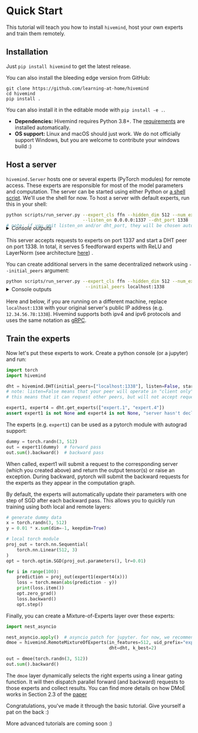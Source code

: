 # Quick Start

This tutorial will teach you how to install `hivemind`, host your own experts and train them remotely.

## Installation

Just `pip install hivemind` to get the latest release.

You can also install the bleeding edge version from GitHub:

```
git clone https://github.com/learning-at-home/hivemind
cd hivemind
pip install .
```

You can also install it in the editable mode with `pip install -e .`.

* __Dependencies:__ Hivemind requires Python 3.8+.
  The [requirements](https://github.com/learning-at-home/hivemind/blob/master/requirements.txt) are installed
  automatically.
* __OS support:__ Linux and macOS should just work. We do not officially support Windows, but you are welcome to
  contribute your windows build :)

## Host a server

`hivemind.Server` hosts one or several experts (PyTorch modules) for remote access. These experts are responsible for
most of the model parameters and computation. The server can be started using either Python or
[a shell script](https://github.com/learning-at-home/hivemind/blob/master/scripts/run_server.py). We'll use the shell
for now. To host a server with default experts, run this in your shell:

```sh
python scripts/run_server.py --expert_cls ffn --hidden_dim 512 --num_experts 5 --expert_pattern expert.[0:5] \
                             --listen_on 0.0.0.0:1337 --dht_port 1338
# note: if you omit listen_on and/or dht_port, they will be chosen automatically and printed to stdout.
```

<details style="margin-top:-24px; margin-bottom: 16px;">
  <summary><i>Console outputs</i></summary>

```sh
[2020/08/26 11:54:52.645][INFO][server.create:101] Bootstrapping DHT node, initial peers = []
[2020/08/26 11:54:52.660][INFO][server.create:105] Running dht node on port 1338
[2020/08/26 11:54:53.182][INFO][server.task_pool.run:130] expert.0_forward starting, pid=19382
[2020/08/26 11:54:53.182][INFO][server.task_pool.run:130] expert.0_forward starting, pid=19382
[2020/08/26 11:54:53.189][INFO][server.task_pool.run:130] expert.0_backward starting, pid=19384
[2020/08/26 11:54:53.189][INFO][server.task_pool.run:130] expert.0_backward starting, pid=19384
[2020/08/26 11:54:53.196][INFO][server.task_pool.run:130] expert.1_forward starting, pid=19386
[2020/08/26 11:54:53.196][INFO][server.task_pool.run:130] expert.1_forward starting, pid=19386
[2020/08/26 11:54:53.206][INFO][server.task_pool.run:130] expert.1_backward starting, pid=19388
[2020/08/26 11:54:53.206][INFO][server.task_pool.run:130] expert.1_backward starting, pid=19388
[2020/08/26 11:54:53.212][INFO][server.task_pool.run:130] expert.2_forward starting, pid=19390
[2020/08/26 11:54:53.212][INFO][server.task_pool.run:130] expert.2_forward starting, pid=19390
[2020/08/26 11:54:53.218][INFO][server.task_pool.run:130] expert.2_backward starting, pid=19392
[2020/08/26 11:54:53.218][INFO][server.task_pool.run:130] expert.2_backward starting, pid=19392
[2020/08/26 11:54:53.225][INFO][server.task_pool.run:130] expert.3_forward starting, pid=19394
[2020/08/26 11:54:53.225][INFO][server.task_pool.run:130] expert.3_forward starting, pid=19394
[2020/08/26 11:54:53.232][INFO][server.task_pool.run:130] expert.3_backward starting, pid=19396
[2020/08/26 11:54:53.232][INFO][server.task_pool.run:130] expert.3_backward starting, pid=19396
[2020/08/26 11:54:53.235][INFO][server.task_pool.run:130] expert.4_forward starting, pid=19398
[2020/08/26 11:54:53.235][INFO][server.task_pool.run:130] expert.4_forward starting, pid=19398
[2020/08/26 11:54:53.241][INFO][server.task_pool.run:130] expert.4_backward starting, pid=19400
[2020/08/26 11:54:53.241][INFO][server.task_pool.run:130] expert.4_backward starting, pid=19400
[2020/08/26 11:54:53.244][INFO][server.runtime.run:60] Started
[2020/08/26 11:54:53.244][INFO][server.runtime.run:60] Started
[2020/08/26 11:54:53.245][INFO][server.create:136] Server started at 0.0.0.0:1337
[2020/08/26 11:54:53.245][INFO][server.create:137] Got 5 active experts of type ffn: ['expert.0', 'expert.1', 'expert.2', 'expert.3', 'expert.4']
```

</details>


This server accepts requests to experts on port 1337 and start a DHT peer on port 1338. In total, it serves 5
feedforward experts with ReLU and LayerNorm
(see
architecture [here](https://github.com/learning-at-home/hivemind/blob/master/hivemind/server/layers/__init__.py#L7-L21))
.

You can create additional servers in the same decentralized network using `--initial_peers` argument:

```sh
python scripts/run_server.py --expert_cls ffn --hidden_dim 512 --num_experts 10 --expert_pattern "expert.[5:250]" \
                              --initial_peers localhost:1338
```

<details style="margin-top:-24px; margin-bottom: 16px;">
  <summary>Console outputs</summary>

```sh
[2020/08/26 13:15:05.078][INFO][server.create:103] Bootstrapping DHT node, initial peers = ['localhost:1338']
[2020/08/26 13:15:05.101][INFO][server.create:107] Running dht node on port 44291
expert.[5:250]
[2020/08/26 13:15:06.326][INFO][server.task_pool.run:130] expert.113_forward starting, pid=29517
[2020/08/26 13:15:06.326][INFO][server.task_pool.run:130] expert.113_forward starting, pid=29517
[2020/08/26 13:15:06.333][INFO][server.task_pool.run:130] expert.113_backward starting, pid=29519
[2020/08/26 13:15:06.333][INFO][server.task_pool.run:130] expert.113_backward starting, pid=29519
[2020/08/26 13:15:06.340][INFO][server.task_pool.run:130] expert.149_forward starting, pid=29521
[2020/08/26 13:15:06.340][INFO][server.task_pool.run:130] expert.149_forward starting, pid=29521
[2020/08/26 13:15:06.352][INFO][server.task_pool.run:130] expert.149_backward starting, pid=29523
[2020/08/26 13:15:06.352][INFO][server.task_pool.run:130] expert.149_backward starting, pid=29523
[2020/08/26 13:15:06.363][INFO][server.task_pool.run:130] expert.185_forward starting, pid=29525
[2020/08/26 13:15:06.363][INFO][server.task_pool.run:130] expert.185_forward starting, pid=29525
[2020/08/26 13:15:06.375][INFO][server.task_pool.run:130] expert.185_backward starting, pid=29527
[2020/08/26 13:15:06.375][INFO][server.task_pool.run:130] expert.185_backward starting, pid=29527
[2020/08/26 13:15:06.381][INFO][server.task_pool.run:130] expert.189_forward starting, pid=29529
[2020/08/26 13:15:06.381][INFO][server.task_pool.run:130] expert.189_forward starting, pid=29529
[2020/08/26 13:15:06.388][INFO][server.task_pool.run:130] expert.189_backward starting, pid=29531
[2020/08/26 13:15:06.388][INFO][server.task_pool.run:130] expert.189_backward starting, pid=29531
[2020/08/26 13:15:06.400][INFO][server.task_pool.run:130] expert.191_forward starting, pid=29533
[2020/08/26 13:15:06.400][INFO][server.task_pool.run:130] expert.191_forward starting, pid=29533
[2020/08/26 13:15:06.407][INFO][server.task_pool.run:130] expert.191_backward starting, pid=29535
[2020/08/26 13:15:06.407][INFO][server.task_pool.run:130] expert.191_backward starting, pid=29535
[2020/08/26 13:15:06.415][INFO][server.task_pool.run:130] expert.196_forward starting, pid=29537
[2020/08/26 13:15:06.415][INFO][server.task_pool.run:130] expert.196_forward starting, pid=29537
[2020/08/26 13:15:06.426][INFO][server.task_pool.run:130] expert.196_backward starting, pid=29539
[2020/08/26 13:15:06.426][INFO][server.task_pool.run:130] expert.196_backward starting, pid=29539
[2020/08/26 13:15:06.435][INFO][server.task_pool.run:130] expert.225_forward starting, pid=29541
[2020/08/26 13:15:06.435][INFO][server.task_pool.run:130] expert.225_forward starting, pid=29541
[2020/08/26 13:15:06.445][INFO][server.task_pool.run:130] expert.225_backward starting, pid=29543
[2020/08/26 13:15:06.445][INFO][server.task_pool.run:130] expert.225_backward starting, pid=29543
[2020/08/26 13:15:06.454][INFO][server.task_pool.run:130] expert.227_forward starting, pid=29545
[2020/08/26 13:15:06.454][INFO][server.task_pool.run:130] expert.227_forward starting, pid=29545
[2020/08/26 13:15:06.467][INFO][server.task_pool.run:130] expert.227_backward starting, pid=29547
[2020/08/26 13:15:06.467][INFO][server.task_pool.run:130] expert.227_backward starting, pid=29547
[2020/08/26 13:15:06.475][INFO][server.task_pool.run:130] expert.36_forward starting, pid=29549
[2020/08/26 13:15:06.475][INFO][server.task_pool.run:130] expert.36_forward starting, pid=29549
[2020/08/26 13:15:06.482][INFO][server.task_pool.run:130] expert.36_backward starting, pid=29551
[2020/08/26 13:15:06.482][INFO][server.task_pool.run:130] expert.36_backward starting, pid=29551
[2020/08/26 13:15:06.497][INFO][server.task_pool.run:130] expert.58_forward starting, pid=29553
[2020/08/26 13:15:06.497][INFO][server.task_pool.run:130] expert.58_forward starting, pid=29553
[2020/08/26 13:15:06.507][INFO][server.task_pool.run:130] expert.58_backward starting, pid=29555
[2020/08/26 13:15:06.507][INFO][server.task_pool.run:130] expert.58_backward starting, pid=29555
[2020/08/26 13:15:06.509][INFO][server.runtime.run:60] Started
[2020/08/26 13:15:06.509][INFO][server.runtime.run:60] Started
[2020/08/26 13:15:06.510][INFO][server.create:166] Server started at 0.0.0.0:40089
[2020/08/26 13:15:06.510][INFO][server.create:167] Got 10 active experts of type ffn: ['expert.113', 'expert.149', 'expert.185', 'expert.189', 'expert.191', 'expert.196', 'expert.225', 'expert.227', 'expert.36', 'expert.58']
```

</details>

Here and below, if you are running on a different machine, replace `localhost:1338` with your original server's public
IP address (e.g. `12.34.56.78:1338`). Hivemind supports both ipv4 and ipv6 protocols and uses the same notation
as [gRPC](https://grpc.io/docs/languages/python/basics/#starting-the-server).

## Train the experts

Now let's put these experts to work. Create a python console (or a jupyter) and run:

```python
import torch
import hivemind

dht = hivemind.DHT(initial_peers=["localhost:1338"], listen=False, start=True)
# note: listen=False means that your peer will operate in "client only" mode: 
# this means that it can request other peers, but will not accept requests in return 

expert1, expert4 = dht.get_experts(["expert.1", "expert.4"])
assert expert1 is not None and expert4 is not None, "server hasn't declared experts (yet?)"
```

The experts (e.g. `expert1`) can be used as a pytorch module with autograd support:

```python
dummy = torch.randn(3, 512)
out = expert1(dummy)  # forward pass
out.sum().backward()  # backward pass
```

When called, expert1 will submit a request to the corresponding server (which you created above) and return the output
tensor(s) or raise an exception. During backward, pytorch will submit the backward requests for the experts as they
appear in the computation graph.

By default, the experts will automatically update their parameters with one step of SGD after each backward pass. This
allows you to quickly run training using both local and remote layers:

```python
# generate dummy data
x = torch.randn(3, 512)
y = 0.01 * x.sum(dim=-1, keepdim=True)

# local torch module
proj_out = torch.nn.Sequential(
    torch.nn.Linear(512, 3)
)
opt = torch.optim.SGD(proj_out.parameters(), lr=0.01)

for i in range(100):
    prediction = proj_out(expert1(expert4(x)))
    loss = torch.mean(abs(prediction - y))
    print(loss.item())
    opt.zero_grad()
    loss.backward()
    opt.step()
```

Finally, you can create a Mixture-of-Experts layer over these experts:

```python
import nest_asyncio

nest_asyncio.apply()  # asyncio patch for jupyter. for now, we recommend using MoE from console
dmoe = hivemind.RemoteMixtureOfExperts(in_features=512, uid_prefix="expert", grid_size=(5,),
                                       dht=dht, k_best=2)

out = dmoe(torch.randn(3, 512))
out.sum().backward()
```

The `dmoe` layer dynamically selects the right experts using a linear gating function. It will then dispatch parallel
forward (and backward) requests to those experts and collect results. You can find more details on how DMoE works in
Section 2.3 of the [paper](https://arxiv.org/abs/2002.04013)

Congratulations, you've made it through the basic tutorial. Give yourself a pat on the back :)

More advanced tutorials are coming soon :)
